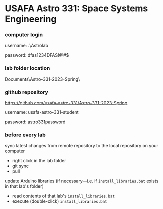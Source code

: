 # USAFA Astro 331: Space Systems Engineering



### computer login

username: .\Astrolab

password: dfas1234DFAS!@#$



### lab folder location

Documents\Astro-331-2023-Spring\



### github repository

https://github.com/usafa-astro-331/Astro-331-2023-Spring

username: usafa-astro-331-student

password: astro331password



### before every lab

sync latest changes from remote repository to the local repository on your computer

- right click in the lab folder
- git sync
- pull



update Arduino libraries (if necessary—i.e. if `install_libraries.bat` exists in that lab's folder)

- read contents of that lab's `install_libraries.bat`
- execute (double-click) `install_libraries.bat`
